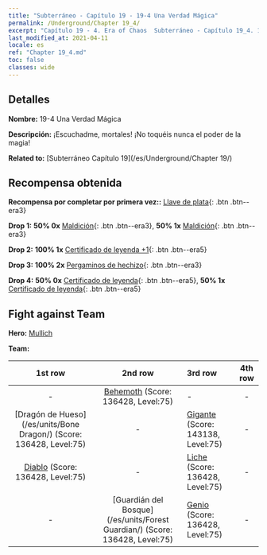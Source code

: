 ```yaml
---
title: "Subterráneo - Capítulo 19 - 19-4 Una Verdad Mágica"
permalink: /Underground/Chapter 19_4/
excerpt: "Capítulo 19 - 4. Era of Chaos  Subterráneo - Capítulo 19_4. 19-4 Una Verdad Mágica"
last_modified_at: 2021-04-11
locale: es
ref: "Chapter 19_4.md"
toc: false
classes: wide
---
```


## Detalles

 **Nombre:** 19-4 Una Verdad Mágica

 **Descripción:** ¡Escuchadme, mortales! ¡No toquéis nunca el poder de la magia!

 **Related to:** [Subterráneo Capítulo 19](/es/Underground/Chapter 19/)

## Recompensa obtenida

 **Recompensa por completar por primera vez::** [Llave de plata](/es/Items/con_693/){: .btn .btn--era3}

 **Drop 1:** **50% 0x** [Maldición](/es/Items/her_410/){: .btn .btn--era3}, **50% 1x** [Maldición](/es/Items/her_410/){: .btn .btn--era3}

 **Drop 2:** **100% 1x** [Certificado de leyenda +1](/es/Items/mat_74/){: .btn .btn--era5}

 **Drop 3:** **100% 2x** [Pergaminos de hechizo](/es/Items/con_694/){: .btn .btn--era3}

 **Drop 4:** **50% 0x** [Certificado de leyenda](/es/Items/mat_67/){: .btn .btn--era5}, **50% 1x** [Certificado de leyenda](/es/Items/mat_67/){: .btn .btn--era5}


## Fight against Team
 **Hero:** [Mullich](/es/heroes/Mullich/)

 **Team:**


  | 1st row | 2nd row | 3rd row | 4th row |
  |:----:|:----:|:----|:----:|
  | - | [Behemoth](/es/units/Behemoth/) (Score: 136428, Level:75)  | - | - |
  | [Dragón de Hueso](/es/units/Bone Dragon/) (Score: 136428, Level:75)  | - | [Gigante](/es/units/Giant/) (Score: 143138, Level:75)  | - |
  | [Diablo](/es/units/Devil/) (Score: 136428, Level:75)  | - | [Liche](/es/units/Lich/) (Score: 136428, Level:75)  | - |
  | - | [Guardián del Bosque](/es/units/Forest Guardian/) (Score: 136428, Level:75)  | [Genio](/es/units/Genie/) (Score: 136428, Level:75)  | - |


